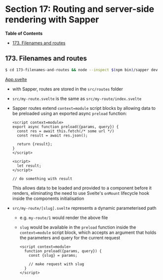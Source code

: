 # Section 17: Routing and server-side rendering with Sapper

<!-- START doctoc generated TOC please keep comment here to allow auto update -->
<!-- DON'T EDIT THIS SECTION, INSTEAD RE-RUN doctoc TO UPDATE -->
**Table of Contents**

- [173. Filenames and routes](#173-filenames-and-routes)

<!-- END doctoc generated TOC please keep comment here to allow auto update -->

## 173. Filenames and routes

```bash
$ cd 173-filenames-and-routes && node --inspect $(npm bin)/sapper dev
```

[App.svelte](./173-filenames-and-routes/src/App.svelte)

- with Sapper, routes are stored in the `src/routes` folder
- `src/my-route.svelte` is the same as `src/my-route/index.svelte`
- Sapper routes extend `context=module` script blocks by allowing data to be
    preloaded using an exported async `preload` function:

    ```svelte
    <script context=module>
    export async function preload({params, query}) {
      const res = await this.fetch(/* some url */)
      const result = await res.json();

      return {result};
    }
    </script>

    <script>
      let result;
    </script>

    // do something with result
    ```

    This allows data to be loaded and provided to a component before it renders,
    eliminating the need to use Svelte's `onMount` lifecycle hook inside the
    components initialisation

- `src/my-route/[slug].svelte` represents a dynamic parameterised path
    - e.g. `my-route/1` would render the above file
    - `slug` would be available in the `preload` function inside the
        `context=module` script block, which accepts an argument that holds the
        parameters and query for the current request

        ```svelte
        <script context=module>
          function preload({params, query}) {
            const {slug} = params;

            // make request with slug
          }
        </script>
        ```
